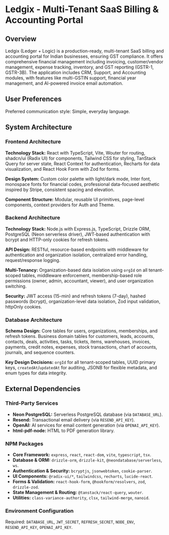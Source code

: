 # Ledgix - Multi-Tenant SaaS Billing & Accounting Portal

## Overview

Ledgix (Ledger + Logic) is a production-ready, multi-tenant SaaS billing and accounting portal for Indian businesses, ensuring GST compliance. It offers comprehensive financial management including invoicing, customer/vendor management, expense tracking, inventory, and GST reporting (GSTR-1, GSTR-3B). The application includes CRM, Support, and Accounting modules, with features like multi-GSTIN support, financial year management, and AI-powered invoice email automation.

## User Preferences

Preferred communication style: Simple, everyday language.

## System Architecture

### Frontend Architecture

**Technology Stack:** React with TypeScript, Vite, Wouter for routing, shadcn/ui (Radix UI) for components, Tailwind CSS for styling, TanStack Query for server state, React Context for authentication, Recharts for data visualization, and React Hook Form with Zod for forms.

**Design System:** Custom color palette with light/dark mode, Inter font, monospace fonts for financial codes, professional data-focused aesthetic inspired by Stripe, consistent spacing and elevation.

**Component Structure:** Modular, reusable UI primitives, page-level components, context providers for Auth and Theme.

### Backend Architecture

**Technology Stack:** Node.js with Express.js, TypeScript, Drizzle ORM, PostgreSQL (Neon serverless driver), JWT-based authentication with bcrypt and HTTP-only cookies for refresh tokens.

**API Design:** RESTful, resource-based endpoints with middleware for authentication and organization isolation, centralized error handling, request/response logging.

**Multi-Tenancy:** Organization-based data isolation using `orgId` on all tenant-scoped tables, middleware enforcement, membership-based role permissions (owner, admin, accountant, viewer), and user organization switching.

**Security:** JWT access (15-min) and refresh tokens (7-day), hashed passwords (bcrypt), organization-level data isolation, Zod input validation, httpOnly cookies.

### Database Architecture

**Schema Design:** Core tables for users, organizations, memberships, and refresh tokens. Business domain tables for customers, leads, accounts, contacts, deals, activities, tasks, tickets, items, warehouses, invoices, payments, credit notes, expenses, stock transactions, chart of accounts, journals, and sequence counters.

**Key Design Decisions:** `orgId` for all tenant-scoped tables, UUID primary keys, `createdAt`/`updatedAt` for auditing, JSONB for flexible metadata, and enum types for data integrity.

## External Dependencies

### Third-Party Services

*   **Neon PostgreSQL:** Serverless PostgreSQL database (via `DATABASE_URL`).
*   **Resend:** Transactional email delivery (via `RESEND_API_KEY`).
*   **OpenAI:** AI services for email content generation (via `OPENAI_API_KEY`).
*   **html-pdf-node:** HTML to PDF generation library.

### NPM Packages

*   **Core Framework:** `express`, `react`, `react-dom`, `vite`, `typescript`, `tsx`.
*   **Database & ORM:** `drizzle-orm`, `drizzle-kit`, `@neondatabase/serverless`, `ws`.
*   **Authentication & Security:** `bcryptjs`, `jsonwebtoken`, `cookie-parser`.
*   **UI Components:** `@radix-ui/*`, `tailwindcss`, `recharts`, `lucide-react`.
*   **Forms & Validation:** `react-hook-form`, `@hookform/resolvers`, `zod`, `drizzle-zod`.
*   **State Management & Routing:** `@tanstack/react-query`, `wouter`.
*   **Utilities:** `class-variance-authority`, `clsx`, `tailwind-merge`, `nanoid`.

### Environment Configuration

Required: `DATABASE_URL`, `JWT_SECRET`, `REFRESH_SECRET`, `NODE_ENV`, `RESEND_API_KEY`, `OPENAI_API_KEY`.